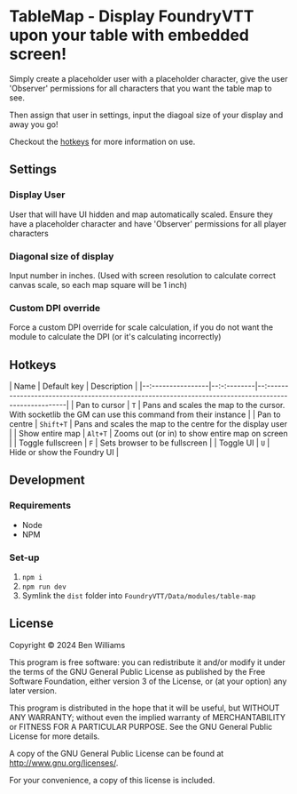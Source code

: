 # TableMap - Display FoundryVTT upon your table with embedded screen!

Simply create a placeholder user with a placeholder character, give the user 'Observer' permissions for all characters that you want the table map to see.

Then assign that user in settings, input the diagoal size of your display and away you go!

Checkout the [hotkeys](#hotkeys) for more information on use.

## Settings

### Display User

User that will have UI hidden and map automatically scaled. Ensure they have a placeholder character and have 'Observer' permissions for all player characters

### Diagonal size of display

Input number in inches. (Used with screen resolution to calculate correct canvas scale, so each map square will be 1 inch)

### Custom DPI override

Force a custom DPI override for scale calculation, if you do not want the module to calculate the DPI (or it's calculating incorrectly)

## Hotkeys

| Name              | Default key | Description                                                                                           |
|--:----------------|--:-:--------|--:----------------------------------------------------------------------------------------------------|
| Pan to cursor     | `T`         | Pans and scales the map to the cursor. With socketlib the GM can use this command from their instance |
| Pan to centre     | `Shift+T`   | Pans and scales the map to the centre for the display user                                            |
| Show entire map   | `Alt+T`     | Zooms out (or in) to show entire map on screen                                                        |
| Toggle fullscreen | `F`         | Sets browser to be fullscreen                                                                         |
| Toggle UI         | `U`         | Hide or show the Foundry UI                                                                           |


## Development

### Requirements

- Node
- NPM

### Set-up

1. `npm i`
2. `npm run dev`
3. Symlink the `dist` folder into `FoundryVTT/Data/modules/table-map`

## License

Copyright &copy; 2024 Ben Williams

This program is free software: you can redistribute it and/or modify
it under the terms of the GNU General Public License as published by
the Free Software Foundation, either version 3 of the License, or
(at your option) any later version.

This program is distributed in the hope that it will be useful,
but WITHOUT ANY WARRANTY; without even the implied warranty of
MERCHANTABILITY or FITNESS FOR A PARTICULAR PURPOSE. See the
GNU General Public License for more details.

A copy of the GNU General Public License can be found at http://www.gnu.org/licenses/.

For your convenience, a copy of this license is included.
